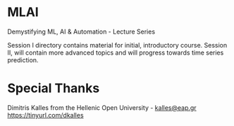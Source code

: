 # MLAI

Demystifying ML, AI &amp; Automation - Lecture Series

Session I directory contains material for initial, introductory course.
Session II, will contain more advanced topics and will progress towards time series prediction.

Special Thanks 
==============
Dimitris Kalles from the Hellenic Open University - kalles@eap.gr
https://tinyurl.com/dkalles
